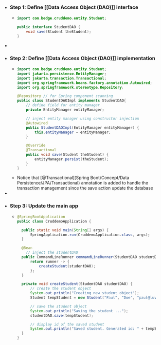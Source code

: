 - ### Step 1: Define [[Data Access Object (DAO)]] interface
	- ```java
	  import com.bedge.cruddemo.entity.Student;
	  
	  public interface StudentDAO {
	      void save(Student theStudent);
	  }
	  ```
-
- ### Step 2: Define [[Data Access Object (DAO)]] implementation
	- ```java
	  import com.bedge.cruddemo.entity.Student;
	  import jakarta.persistence.EntityManager;
	  import jakarta.transaction.Transactional;
	  import org.springframework.beans.factory.annotation.Autowired;
	  import org.springframework.stereotype.Repository;
	  
	  @Repository // for Spring component scanning
	  public class StudentDAOImpl implements StudentDAO{
	      // define field for entity manager
	      private EntityManager entityManager;
	  
	      // inject entity manager using constructor injection
	      @Autowired
	      public StudentDAOImpl(EntityManager entityManager) {
	          this.entityManager = entityManager;
	      }
	  
	      @Override
	      @Transactional
	      public void save(Student theStudent) {
	          entityManager.persist(theStudent);
	      }
	  }
	  ```
	- Notice that [@Transactional](Spring Boot/Concept/Data Persistence/JPA/Transactional) annotation is added to handle the transaction management since the save action update the database
-
- ### Step 3: Update the main app
	- ```java
	  @SpringBootApplication
	  public class CruddemoApplication {
	  
	  	public static void main(String[] args) {
	  		SpringApplication.run(CruddemoApplication.class, args);
	  	}
	  
	  	@Bean
	      // inject the studentDAO
	  	public CommandLineRunner commandLineRunner(StudentDAO studentDAO) {
	  		return runner -> {
	  			createStudent(studentDAO);
	  		};
	  	}
	  
	  	private void createStudent(StudentDAO studentDAO) {
	  		// create the student object
	  		System.out.println("Creating new student object");
	  		Student tempStudent = new Student("Paul", "Doe", "paul@luv2code.com");
	  
	  		// save the student object
	  		System.out.println("Saving the student ...");
	  		studentDAO.save(tempStudent);
	  
	  		// display id of the saved student
	  		System.out.println("Saved student. Generated id: " + tempStudent.getId());
	  	}
	  }
	  ```